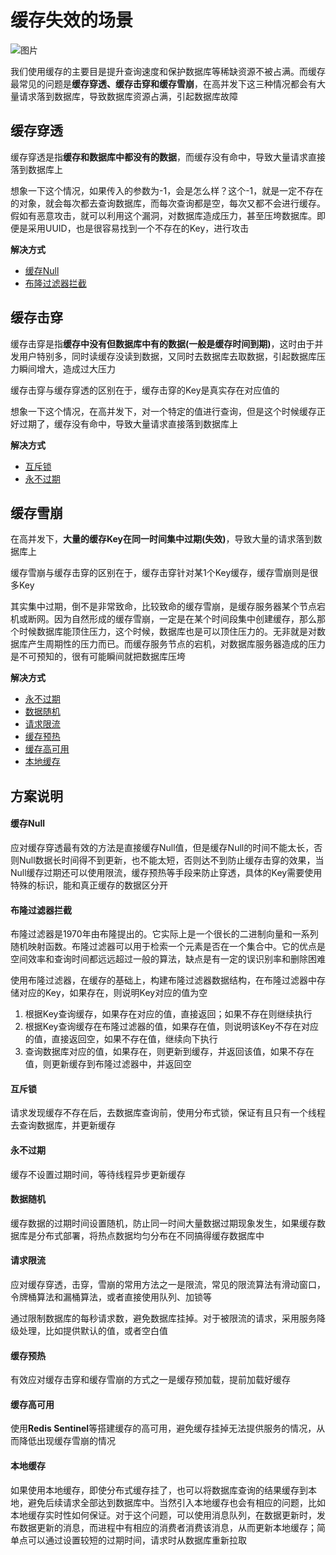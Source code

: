 # 缓存失效的场景

![图片](https://img10.360buyimg.com/img/jfs/t1/10028/39/5099/346609/5c12f28bE23282673/638a81d017b0741c.jpg)

我们使用缓存的主要目是提升查询速度和保护数据库等稀缺资源不被占满。而缓存最常见的问题是**缓存穿透、缓存击穿和缓存雪崩**，在高并发下这三种情况都会有大量请求落到数据库，导致数据库资源占满，引起数据库故障

## 缓存穿透

缓存穿透是指**缓存和数据库中都没有的数据**，而缓存没有命中，导致大量请求直接落到数据库上

想象一下这个情况，如果传入的参数为-1，会是怎么样？这个-1，就是一定不存在的对象，就会每次都去查询数据库，而每次查询都是空，每次又都不会进行缓存。假如有恶意攻击，就可以利用这个漏洞，对数据库造成压力，甚至压垮数据库。即便是采用UUID，也是很容易找到一个不存在的Key，进行攻击

**解决方式**

* [缓存Null](#缓存null)
* [布隆过滤器拦截](#布隆过滤器拦截)

## 缓存击穿

缓存击穿是指**缓存中没有但数据库中有的数据(一般是缓存时间到期)**，这时由于并发用户特别多，同时读缓存没读到数据，又同时去数据库去取数据，引起数据库压力瞬间增大，造成过大压力

缓存击穿与缓存穿透的区别在于，缓存击穿的Key是真实存在对应值的

想象一下这个情况，在高并发下，对一个特定的值进行查询，但是这个时候缓存正好过期了，缓存没有命中，导致大量请求直接落到数据库上

**解决方式**

* [互斥锁](#互斥锁)
* [永不过期](#永不过期)

## 缓存雪崩

在高并发下，**大量的缓存Key在同一时间集中过期(失效)**，导致大量的请求落到数据库上

缓存雪崩与缓存击穿的区别在于，缓存击穿针对某1个Key缓存，缓存雪崩则是很多Key

其实集中过期，倒不是非常致命，比较致命的缓存雪崩，是缓存服务器某个节点宕机或断网。因为自然形成的缓存雪崩，一定是在某个时间段集中创建缓存，那么那个时候数据库能顶住压力，这个时候，数据库也是可以顶住压力的。无非就是对数据库产生周期性的压力而已。而缓存服务节点的宕机，对数据库服务器造成的压力是不可预知的，很有可能瞬间就把数据库压垮

**解决方式**

* [永不过期](#永不过期)
* [数据随机](#数据随机)
* [请求限流](#请求限流)
* [缓存预热](#缓存预热)
* [缓存高可用](#缓存高可用)
* [本地缓存](#本地缓存)

## 方案说明

#### 缓存Null

应对缓存穿透最有效的方法是直接缓存Null值，但是缓存Null的时间不能太长，否则Null数据长时间得不到更新，也不能太短，否则达不到防止缓存击穿的效果，当Null缓存过期还可以使用限流，缓存预热等手段来防止穿透，具体的Key需要使用特殊的标识，能和真正缓存的数据区分开

#### 布隆过滤器拦截

布隆过滤器是1970年由布隆提出的。它实际上是一个很长的二进制向量和一系列随机映射函数。布隆过滤器可以用于检索一个元素是否在一个集合中。它的优点是空间效率和查询时间都远远超过一般的算法，缺点是有一定的误识别率和删除困难

使用布隆过滤器，在缓存的基础上，构建布隆过滤器数据结构，在布隆过滤器中存储对应的Key，如果存在，则说明Key对应的值为空

1. 根据Key查询缓存，如果存在对应的值，直接返回；如果不存在则继续执行
2. 根据Key查询缓存在布隆过滤器的值，如果存在值，则说明该Key不存在对应的值，直接返回空，如果不存在值，继续向下执行
3. 查询数据库对应的值，如果存在，则更新到缓存，并返回该值，如果不存在值，则更新缓存到布隆过滤器中，并返回空

#### 互斥锁

请求发现缓存不存在后，去数据库查询前，使用分布式锁，保证有且只有一个线程去查询数据库，并更新缓存

#### 永不过期

缓存不设置过期时间，等待线程异步更新缓存

#### 数据随机

缓存数据的过期时间设置随机，防止同一时间大量数据过期现象发生，如果缓存数据库是分布式部署，将热点数据均匀分布在不同搞得缓存数据库中

#### 请求限流

应对缓存穿透，击穿，雪崩的常用方法之一是限流，常见的限流算法有滑动窗口，令牌桶算法和漏桶算法，或者直接使用队列、加锁等

通过限制数据库的每秒请求数，避免数据库挂掉。对于被限流的请求，采用服务降级处理，比如提供默认的值，或者空白值

#### 缓存预热

有效应对缓存击穿和缓存雪崩的方式之一是缓存预加载，提前加载好缓存

#### 缓存高可用

使用**Redis Sentinel**等搭建缓存的高可用，避免缓存挂掉无法提供服务的情况，从而降低出现缓存雪崩的情况

#### 本地缓存

如果使用本地缓存，即使分布式缓存挂了，也可以将数据库查询的结果缓存到本地，避免后续请求全部达到数据库中。当然引入本地缓存也会有相应的问题，比如本地缓存实时性如何保证。对于这个问题，可以使用消息队列，在数据更新时，发布数据更新的消息，而进程中有相应的消费者消费该消息，从而更新本地缓存；简单点可以通过设置较短的过期时间，请求时从数据库重新拉取

<!-- https://gongfukangee.github.io/2019/04/02/Cache -->



